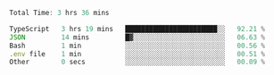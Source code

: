 <!--START_SECTION:waka-->

```typescript
Total Time: 3 hrs 36 mins

TypeScript   3 hrs 19 mins   ███████████████████████░░   92.21 %
JSON         14 mins         █▓░░░░░░░░░░░░░░░░░░░░░░░   06.63 %
Bash         1 min           ░░░░░░░░░░░░░░░░░░░░░░░░░   00.56 %
.env file    1 min           ░░░░░░░░░░░░░░░░░░░░░░░░░   00.51 %
Other        0 secs          ░░░░░░░░░░░░░░░░░░░░░░░░░   00.09 %
```

<!--END_SECTION:waka-->
